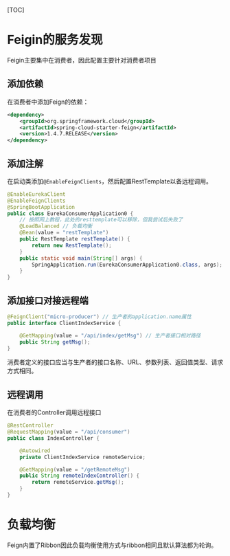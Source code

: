 [TOC]

# Feigin的服务发现

Feigin主要集中在消费者，因此配置主要针对消费者项目

## 添加依赖

在消费者中添加Feign的依赖：
```xml
<dependency>
    <groupId>org.springframework.cloud</groupId>
    <artifactId>spring-cloud-starter-feign</artifactId>
    <version>1.4.7.RELEASE</version>
</dependency>
```



## 添加注解

在启动类添加`@EnableFeignClients`，然后配置RestTemplate以备远程调用。

```java
@EnableEurekaClient
@EnableFeignClients
@SpringBootApplication
public class EurekaConsumerApplication0 {
    // 按照网上教程，此处的resttemplate可以移除，但我尝试后失败了
    @LoadBalanced // 负载均衡
    @Bean(value = "restTemplate")
    public RestTemplate restTemplate() {
        return new RestTemplate();
    }
    public static void main(String[] args) {
        SpringApplication.run(EurekaConsumerApplication0.class, args);
    }
}

```

## 添加接口对接远程端

```java
@FeignClient("micro-producer") // 生产者的application.name属性
public interface ClientIndexService {

	@GetMapping(value = "/api/index/getMsg") // 生产者接口相对路径
	public String getMsg();
}
```

消费者定义的接口应当与生产者的接口名称、URL、参数列表、返回值类型、请求方式相同。

## 远程调用

在消费者的Controller调用远程接口

```java
@RestController
@RequestMapping(value = "/api/consumer")
public class IndexController {

	@Autowired
	private ClientIndexService remoteService;

	@GetMapping(value = "/getRemoteMsg")
	public String remoteIndexController() {
		return remoteService.getMsg();
	}
}
```

# 负载均衡

Feign内置了Ribbon因此负载均衡使用方式与ribbon相同且默认算法都为轮询。